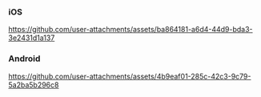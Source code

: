 ### iOS


https://github.com/user-attachments/assets/ba864181-a6d4-44d9-bda3-3e2431d1a137

### Android

https://github.com/user-attachments/assets/4b9eaf01-285c-42c3-9c79-5a2ba5b296c8


